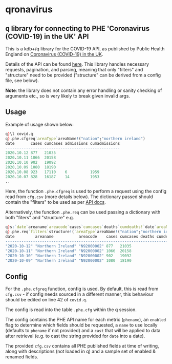 # qronavirus
## q library for connecting to PHE 'Coronavirus (COVID-19) in the UK' API

This is a kdb+/q library for the COVID-19 API, as published by Public Health England on [Coronavirus (COVID-19) in the UK](https://coronavirus.data.gov.uk/).

Details of the API can be found [here](https://coronavirus.data.gov.uk/developers-guide).
This library handles necessary requests, pagination, and parsing, meaning that
only "filters" and "structure" need to be provided ("structure" can be derived
from a config file, see below).

**Note**: the library does not contain any error handling or sanity checking
of arguments etc., so is very likely to break given invalid args.

## Usage

Example of usage shown below:

```q
q)\l covid.q
q).phe.cfgreq`areaType`areaName!("nation";"northern ireland")
date       cases cumcases admissions cumadmissions
--------------------------------------------------
2020.10.12 877   21035                            
2020.10.11 1066  20158                            
2020.10.10 902   19092                            
2020.10.09 1080  18190                            
2020.10.08 923   17110    6          1959         
2020.10.07 828   16187    14         1953         
..
```

Here, the function `.phe.cfgreq` is used to perform a request using the config
read from `cfg.csv` (more details below). The dictionary passed should contain
the "filters" to be used as per [API docs](https://coronavirus.data.gov.uk/developers-guide).

Alternatively, the function `.phe.req` can be used passing a dictionary with
both "fiters" and "structure" e.g.

```q
q)s:`date`areaname`areacode`cases`cumcases`deaths`cumdeaths!`date`areaName`areaCode`newCasesByPublishDate`cumCasesByPublishDate`newDeathsByDeathDate`cumDeathsByDeathDate
q).phe.req`filters`structure!(`areaType`areaName!("nation";"northern ireland");s)
date         areaname           areacode    cases cumcases deaths cumdeaths
---------------------------------------------------------------------------
"2020-10-12" "Northern Ireland" "N92000002" 877   21035                    
"2020-10-11" "Northern Ireland" "N92000002" 1066  20158                    
"2020-10-10" "Northern Ireland" "N92000002" 902   19092                    
"2020-10-09" "Northern Ireland" "N92000002" 1080  18190  
```

## Config

For the `.phe.cfgreq` function, config is used. By default, this is read from
`cfg.csv` - if config needs sourced in a different manner, this behaviour
should be edited on line 42 of `covid.q`.

The config is read into the table `.phe.cfg` within the q session.

The config contains the PHE API name for each metric (`phename`), an `enabled`
flag to determine which fields should be requested, a `name` to use locally
(defaults to `phename` if not provided) and a `cast` that will be applied to
data after retrieval (e.g. to cast the string provided for `date` into a date).

The provided `cfg.csv` contains all PHE published fields at time of writing,
along with descriptions (not loaded in q) and a sample set of enabled &
renamed fields.

